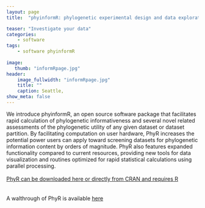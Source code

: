 ```yaml
---
layout: page
title:  "phyinformR: phylogenetic experimental design and data exploration in R"

teaser: "Investigate your data"
categories:
    - software
tags:
    - software phyinformR
    
image:
   thumb: "informRpage.jpg"
header:
    image_fullwidth: "informRpage.jpg"
    title: ""
    caption: Seattle, 
show_meta: false    
---
```

<img class="b30" src="http://carolinafishes.github.io/images/PhyRlogo.jpg" alt="">
<br>
We introduce phyinformR, an open source software package that facilitates rapid calculation of phylogenetic informativeness and several novel related assessments of the phylogenetic utility of any given dataset or dataset partition. By facilitating computation on user hardware, PhyR increases the potential power users can apply toward screening datasets for phylogenetic information content by orders of magnitude. PhyR also features expanded functionality compared to current resources, providing new tools for data visualization and routines optimized for rapid statistical calculations using parallel processing.
<br>
<br>
<a href='https://github.com/carolinafishes/phyinformR'> PhyR can be downloaded here or directly from CRAN and requires R </a> 
<br>
<br> 
<br> A walthrough of PhyR is available <a href='http://carolinafishes.github.io/software/phyinformR_manual'>here</a>